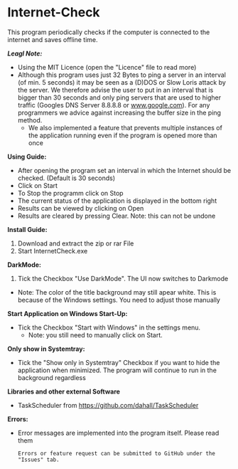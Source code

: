 # Internet-Check
This program periodically checks if the computer is connected to the internet and saves offline time. 

___Leagl Note:___
- Using the MIT Licence (open the "Licence" file to read more)
- Although this program uses just 32 Bytes to ping a server in an interval (of min. 5 seconds) it may be seen as a (D)DOS or Slow Loris attack by the server. We therefore advise the user to put in an interval that is bigger than 30 seconds and only ping servers that are used to higher traffic (Googles DNS Server 8.8.8.8 or www.google.com). For any programmers we advice against increasing the buffer size in the ping method.
  - We also implemented a feature that prevents multiple instances of the application running even if the program is opened more than once

**Using Guide:**
- After opening the program set an interval in which the Internet should be checked. (Default is 30 seconds)
- Click on Start
- To Stop the programm click on Stop
- The current status of the application is displayed in the bottom right
- Results can be viewed by clicking on Open
- Results are cleared by pressing Clear. Note: this can not be undone

**Install Guide:**
1. Download and extract the zip or rar File
2. Start InternetCheck.exe

**DarkMode:**
1. Tick the Checkbox "Use DarkMode". The UI now switches to Darkmode
  - Note: The color of the title background may still apear white. This is because of the Windows settings. You need to adjust those manually

**Start Application on Windows Start-Up:**
- Tick the Checkbox "Start with Windows" in the settings menu.
  - Note: you still need to manually click on Start.
  
**Only show in Systemtray:**
- Tick the "Show only in Systemtray" Checkbox if you want to hide the application when minimized. The program will continue to run in the background regardless

**Libraries and other external Software**
- TaskScheduler from https://github.com/dahall/TaskScheduler

**Errors:**
- Error messages are implemented into the program itself. Please read them


      Errors or feature request can be submitted to GitHub under the "Issues" tab.
